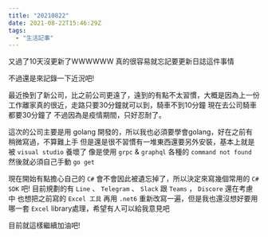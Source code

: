 ```yaml
---
title: "20210822"
date: 2021-08-22T15:46:29Z
tags:
  - "生活記事"
---
```


又過了10天沒更新了WWWWWW
真的很容易就忘記要更新日誌這件事情

不過還是來記錄一下近況吧!

最近換到了新公司，比之前公司更遠了，遠到的有點不太習慣，大概是因為上一份工作離家真的很近，走路只要30分鐘就可以到，騎車不到10分鐘
現在去公司騎車都要30分鐘了
不過因為是疫情期間，只好忍耐了。

這次的公司主要是用 golang 開發的，所以我也必須要學會golang，好在之前有稍微寫過，不算難上手
但是還是很不習慣有一堆東西還要另外安裝，基本上就是被 `visual studio` 養壞了
像是使用 `grpc` & `graphql` 各種的 `command not found` 
然後就必須自己手動 `go get` 

現在開始有點擔心自己的 `C#` 會不會因此被遺忘掉了，所以決定來寫幾個常用的 `C# SDK` 吧!
目前規劃的有 `Line` 、 `Telegram` 、 `Slack` 跟 `Teams` ， `Discore` 還在考慮中
也想把之前寫的 `Excel 工具` 再用 `.net6` 重新改寫一遍，但是我也還沒想好要用哪一套 `Excel` library處理，希望有人可以給我意見吧

目前就這樣繼續加油吧!
